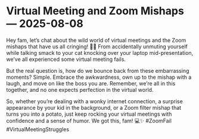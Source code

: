 # Virtual Meeting and Zoom Mishaps — 2025-08-08

Hey fam, let’s chat about the wild world of virtual meetings and the Zoom mishaps that have us all cringing! 🤦‍♀️ From accidentally unmuting yourself while talking smack to your cat knocking over your laptop mid-presentation, we’ve all experienced some virtual meeting fails.

But the real question is, how do we bounce back from these embarrassing moments? Simple. Embrace the awkwardness, own up to the mishap with a laugh, and move on like the boss you are. Remember, we’re all in this together, and no one expects perfection in the virtual world.

So, whether you’re dealing with a wonky internet connection, a surprise appearance by your kid in the background, or a Zoom filter mishap that turns you into a potato, just keep rocking your virtual meetings with confidence and a sense of humor. We got this, fam! 💻✨ #ZoomFail #VirtualMeetingStruggles
